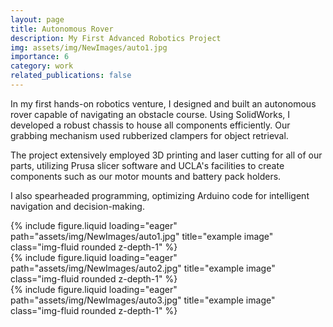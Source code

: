 ```yaml
---
layout: page
title: Autonomous Rover
description: My First Advanced Robotics Project
img: assets/img/NewImages/auto1.jpg
importance: 6
category: work
related_publications: false
---
```

In my first hands-on robotics venture, I designed and built an autonomous rover capable of navigating an obstacle course. Using SolidWorks, I developed a robust chassis to house all components efficiently. Our grabbing mechanism used rubberized clampers for object retrieval. 

The project extensively employed 3D printing and laser cutting for all of our parts, utilizing Prusa slicer software and UCLA's facilities to create components such as our motor mounts and battery pack holders. 

I also spearheaded programming, optimizing Arduino code for intelligent navigation and decision-making.
<div class="row">
    <div class="col-sm mt-3 mt-md-0">
        {% include figure.liquid loading="eager" path="assets/img/NewImages/auto1.jpg" title="example image" class="img-fluid rounded z-depth-1" %}
    </div>
    <div class="col-sm mt-3 mt-md-0">
        {% include figure.liquid loading="eager" path="assets/img/NewImages/auto2.jpg" title="example image" class="img-fluid rounded z-depth-1" %}
    </div>
    <div class="col-sm mt-3 mt-md-0">
        {% include figure.liquid loading="eager" path="assets/img/NewImages/auto3.jpg" title="example image" class="img-fluid rounded z-depth-1" %}
    </div>
</div>


